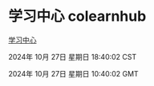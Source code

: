 # 学习中心 colearnhub
[学习中心](http://219.139.197.74:56308/colearnhub/)

2024年 10月 27日 星期日 18:40:02 CST

2024年 10月 27日 星期日 10:40:02 GMT

